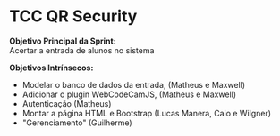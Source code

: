 <h1> TCC QR Security </h1>

<strong> Objetivo Principal da Sprint: </strong> <br />
Acertar a entrada de alunos no sistema

<strong> Objetivos Intrínsecos: </strong> <br />
<ul>
<li>Modelar o banco de dados da entrada, (Matheus e Maxwell) </li>
<li>Adicionar o plugin WebCodeCamJS, (Matheus e Maxwell) </li>
<li>Autenticação (Matheus) </li>
<li>Montar a página HTML e Bootstrap (Lucas Manera, Caio e Wilgner)</li>
<li> "Gerenciamento" (Guilherme) </li>
</ul>
